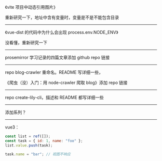 《vite 项目中动态引用图片》

重新研究一下，地址中含有变量时，变量是不是不能包含目录

---

《vue-dist 的代码中为什么会出现 process.env.NODE_ENV》

没看懂，重新研究一下

---

prosemirror 学习记录的四篇文章添加 github repo 链接

---

repo blog-crawler 重命名。README 写详细一些，

《爬虫（没）入门：用 node-crawler 爬取 blog》添加 repo 链接

---

repo create-lily-cli，描述和 README 都写详细一些

---

添加系列？

---

vue3：

```js
const list = ref([]);
const task = { id: 1, name: "foo" };
list.value.push(task);

task.name = "bar"; // 视图不响应
```
